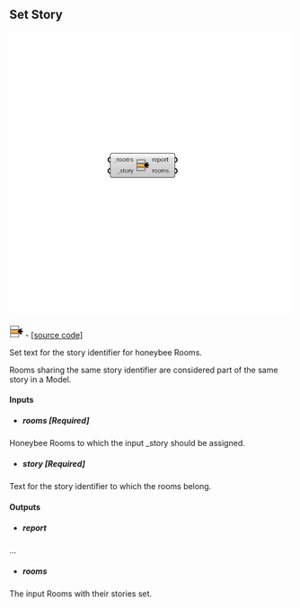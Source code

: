 ## Set Story

![](../../images/components/Set_Story.png)

![](../../images/icons/Set_Story.png) - [[source code]](https://github.com/ladybug-tools/honeybee-grasshopper-core/blob/master/ladybug_grasshopper/src//HB%20Set%20Story.py)


Set text for the story identifier for honeybee Rooms. 

Rooms sharing the same story identifier are considered part of the same story in a Model. 



#### Inputs
* ##### rooms [Required]
Honeybee Rooms to which the input _story should be assigned. 
* ##### story [Required]
Text for the story identifier to which the rooms belong. 

#### Outputs
* ##### report
... 
* ##### rooms
The input Rooms with their stories set. 